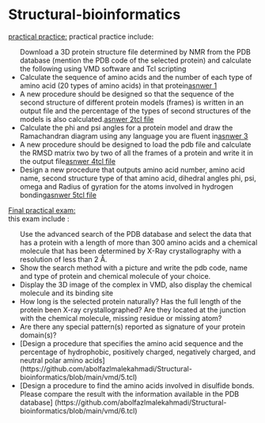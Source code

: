 # Structural-bioinformatics
[practical practice:](https://github.com/abolfazlmalekahmadi/Structural-bioinformatics/tree/main/HW2)
practical practice include:
<br>
<ul>
  Download a 3D protein structure file determined by NMR from the PDB database (mention the PDB code of the selected protein) and calculate the         following using VMD software and Tcl scripting
  <li>Calculate the sequence of amino acids and the number of each type of amino acid (20 types of amino acids) in that protein<a href="https://github.com/abolfazlmalekahmadi/Structural-bioinformatics/blob/main/HW2/answer1.txt">asnwer 1</a></li>
  <li>A new procedure should be designed so that the sequence of the second structure of different protein models (frames) is written in an output file and the percentage of the types of second structures of the models is also calculated.<a href="https://github.com/abolfazlmalekahmadi/Structural-bioinformatics/blob/main/HW2/answer2.text">asnwer 2</a><a href="https://github.com/abolfazlmalekahmadi/Structural-bioinformatics/blob/main/HW2/answer2.tcl">tcl file</a></li>
  <li>Calculate the phi and psi angles for a protein model and draw the Ramachandran diagram using any language you are fluent in<a href="https://github.com/abolfazlmalekahmadi/Structural-bioinformatics/blob/main/HW2/answer3.txt">asnwer 3</a></li>
  <li>A new procedure should be designed to load the pdb file and calculate the RMSD matrix two by two of all the frames of a protein and write it in the output file<a href="https://github.com/abolfazlmalekahmadi/Structural-bioinformatics/blob/main/HW2/answer4.txt">asnwer 4</a><a href="https://github.com/abolfazlmalekahmadi/Structural-bioinformatics/blob/main/HW2/answer2.tcl">tcl file</a></li>
  <li>Design a new procedure that outputs amino acid number, amino acid name, second structure type of that amino acid, dihedral angles phi, psi, omega and Radius of gyration for the atoms involved in hydrogen bonding<a href="https://github.com/abolfazlmalekahmadi/Structural-bioinformatics/blob/main/HW2/answer5.txt">asnwer 5</a><a href="https://github.com/abolfazlmalekahmadi/Structural-bioinformatics/blob/main/HW2/answer2.tcl">tcl file</a></li>
  

</ul>

[Final practical exam:](https://github.com/abolfazlmalekahmadi/Structural-bioinformatics/tree/main/vmd)
</br>
this exam include :
</br>
<ul>
  Use the advanced search of the PDB database and select the data that has a protein with a length of more than 300 amino acids and a chemical 
  molecule that has been determined by X-Ray crystallography with a resolution of less than 2 Å.
  <li>Show the search method with a picture and write the pdb code, name and type of protein and chemical molecule of your choice.</li>
  <li>Display the 3D image of the complex in VMD, also display the chemical molecule and its binding site</li>
  <li>How long is the selected protein naturally? Has the full length of the protein been X-ray crystallographed? Are they located at the junction       with the chemical molecule, missing residue or missing atom?</li>
  <li>Are there any special pattern(s) reported as signature of your protein domain(s)?</li>
  <li>[Design a procedure that specifies the amino acid sequence and the percentage of hydrophobic, positively charged, negatively charged, and         neutral polar amino acids](https://github.com/abolfazlmalekahmadi/Structural-bioinformatics/blob/main/vmd/5.tcl)</li>
  <li>[Design a procedure to find the amino acids involved in disulfide bonds. Please compare the result with the information available in the PDB database] (https://github.com/abolfazlmalekahmadi/Structural-bioinformatics/blob/main/vmd/6.tcl)</li>

</ul>

